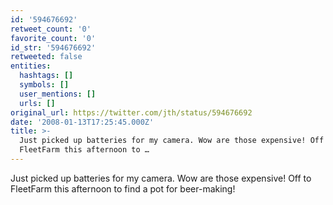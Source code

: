 ```yaml
---
id: '594676692'
retweet_count: '0'
favorite_count: '0'
id_str: '594676692'
retweeted: false
entities:
  hashtags: []
  symbols: []
  user_mentions: []
  urls: []
original_url: https://twitter.com/jth/status/594676692
date: '2008-01-13T17:25:45.000Z'
title: >-
  Just picked up batteries for my camera. Wow are those expensive! Off to
  FleetFarm this afternoon to …
---
```


Just picked up batteries for my camera. Wow are those expensive! Off to FleetFarm this afternoon to find a pot for beer-making!